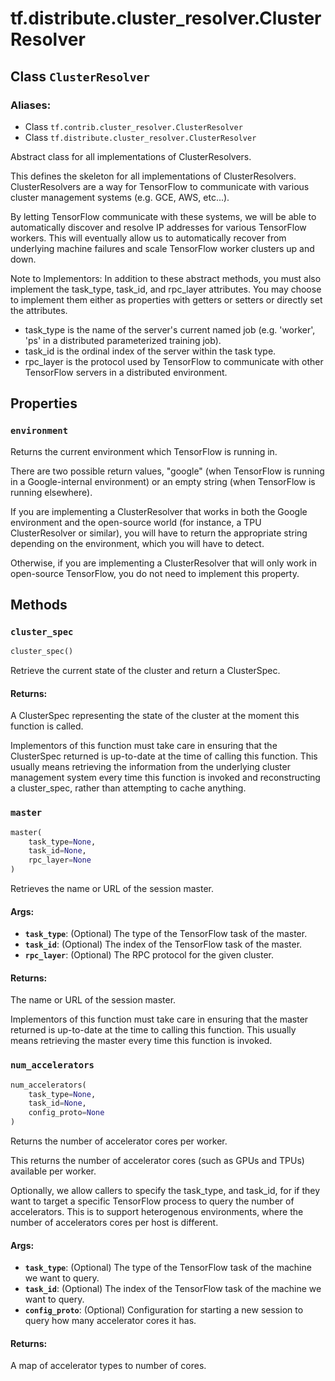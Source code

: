 <div itemscope itemtype="http://developers.google.com/ReferenceObject">
<meta itemprop="name" content="tf.distribute.cluster_resolver.ClusterResolver" />
<meta itemprop="path" content="Stable" />
<meta itemprop="property" content="environment"/>
<meta itemprop="property" content="cluster_spec"/>
<meta itemprop="property" content="master"/>
<meta itemprop="property" content="num_accelerators"/>
</div>

# tf.distribute.cluster_resolver.ClusterResolver

## Class `ClusterResolver`



### Aliases:

* Class `tf.contrib.cluster_resolver.ClusterResolver`
* Class `tf.distribute.cluster_resolver.ClusterResolver`

Abstract class for all implementations of ClusterResolvers.

This defines the skeleton for all implementations of ClusterResolvers.
ClusterResolvers are a way for TensorFlow to communicate with various cluster
management systems (e.g. GCE, AWS, etc...).

By letting TensorFlow communicate with these systems, we will be able to
automatically discover and resolve IP addresses for various TensorFlow
workers. This will eventually allow us to automatically recover from
underlying machine failures and scale TensorFlow worker clusters up and down.

Note to Implementors: In addition to these abstract methods, you must also
implement the task_type, task_id, and rpc_layer attributes. You may choose
to implement them either as properties with getters or setters or directly
set the attributes.

- task_type is the name of the server's current named job (e.g. 'worker',
   'ps' in a distributed parameterized training job).
- task_id is the ordinal index of the server within the task type.
- rpc_layer is the protocol used by TensorFlow to communicate with other
    TensorFlow servers in a distributed environment.

## Properties

<h3 id="environment"><code>environment</code></h3>

Returns the current environment which TensorFlow is running in.

There are two possible return values, "google" (when TensorFlow is running
in a Google-internal environment) or an empty string (when TensorFlow is
running elsewhere).

If you are implementing a ClusterResolver that works in both the Google
environment and the open-source world (for instance, a TPU ClusterResolver
or similar), you will have to return the appropriate string depending on the
environment, which you will have to detect.

Otherwise, if you are implementing a ClusterResolver that will only work
in open-source TensorFlow, you do not need to implement this property.



## Methods

<h3 id="cluster_spec"><code>cluster_spec</code></h3>

``` python
cluster_spec()
```

Retrieve the current state of the cluster and return a ClusterSpec.

#### Returns:

  A ClusterSpec representing the state of the cluster at the moment this
  function is called.

Implementors of this function must take care in ensuring that the
ClusterSpec returned is up-to-date at the time of calling this function.
This usually means retrieving the information from the underlying cluster
management system every time this function is invoked and reconstructing
a cluster_spec, rather than attempting to cache anything.

<h3 id="master"><code>master</code></h3>

``` python
master(
    task_type=None,
    task_id=None,
    rpc_layer=None
)
```

Retrieves the name or URL of the session master.

#### Args:

* <b>`task_type`</b>: (Optional) The type of the TensorFlow task of the master.
* <b>`task_id`</b>: (Optional) The index of the TensorFlow task of the master.
* <b>`rpc_layer`</b>: (Optional) The RPC protocol for the given cluster.


#### Returns:

  The name or URL of the session master.

Implementors of this function must take care in ensuring that the master
returned is up-to-date at the time to calling this function. This usually
means retrieving the master every time this function is invoked.

<h3 id="num_accelerators"><code>num_accelerators</code></h3>

``` python
num_accelerators(
    task_type=None,
    task_id=None,
    config_proto=None
)
```

Returns the number of accelerator cores per worker.

This returns the number of accelerator cores (such as GPUs and TPUs)
available per worker.

Optionally, we allow callers to specify the task_type, and task_id, for
if they want to target a specific TensorFlow process to query
the number of accelerators. This is to support heterogenous environments,
where the number of accelerators cores per host is different.

#### Args:

* <b>`task_type`</b>: (Optional) The type of the TensorFlow task of the machine we
    want to query.
* <b>`task_id`</b>: (Optional) The index of the TensorFlow task of the machine we
    want to query.
* <b>`config_proto`</b>: (Optional) Configuration for starting a new session to
    query how many accelerator cores it has.


#### Returns:

A map of accelerator types to number of cores.



